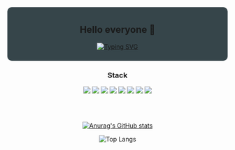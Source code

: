 <div align="center" style="background-color:#36454a; padding: 10px; border-radius: 10px;">

## Hello everyone 👋

[![Typing SVG](https://readme-typing-svg.demolab.com?font=Jersey+10&size=30&pause=1000&color=36454A&background=FFFFFF00&center=true&vCenter=true&width=435&lines=Hello+everyone+!;Welcome+to+youngsoon12+github+%F0%9F%92%BB)](https://git.io/typing-svg)

</div>

<div align="center"><h3>Stack</h3></div>

<div align="center">
  <img src="https://img.shields.io/badge/html5-E34F26?style=flat-square&logo=html5&logoColor=white">
  <img src="https://img.shields.io/badge/css-1572B6?style=flat-square&logo=css3&logoColor=white">
  <img src="https://img.shields.io/badge/javascript-F7DF1E?style=flat-square&logo=javascript&logoColor=black">
  <img src="https://img.shields.io/badge/React-61DAFB?style=flat-square&logo=React&logoColor=black"/>
  <img src="https://img.shields.io/badge/Git-F05032?style=flat-square&logo=Git&logoColor=white"/>
  <img src="https://img.shields.io/badge/GitHub-181717?style=flat-square&logo=GitHub&logoColor=white"/>
  <img src="https://img.shields.io/badge/Node.js-339933?style=flat-square&logo=Node.js&logoColor=white"/>
  <img src="https://img.shields.io/badge/figma-F24E1E?style=flat-square&logo=figma&logoColor=white"/>
</div>

<br/><br/>

    
<div align="center">

[![Anurag's GitHub stats](https://github-readme-stats.vercel.app/api?username=youngsoon12&count_private=true&show_icons=true&theme=dark)](https://github.com/anuraghazra/github-readme-stats)

![Top Langs](https://github-readme-stats.vercel.app/api/top-langs/?username=youngsoon12&layout=compact)
  
</div>

